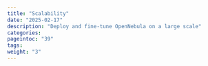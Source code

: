 ```yaml
---
title: "Scalability"
date: "2025-02-17"
description: "Deploy and fine-tune OpenNebula on a large scale"
categories:
pageintoc: "39"
tags:
weight: "3"
---
```


<a id="large-scale-deployment"></a>

<!--# Large-scale Deployment -->
